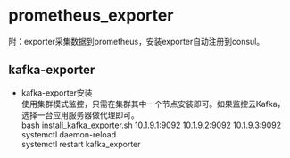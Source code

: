 # prometheus_exporter  
附：exporter采集数据到prometheus，安装exporter自动注册到consul。  
  
## kafka-exporter  
+ kafka-exporter安装  
使用集群模式监控，只需在集群其中一个节点安装即可。如果监控云Kafka，选择一台应用服务器做代理即可。  
bash install_kafka_exporter.sh 10.1.9.1:9092 10.1.9.2:9092  10.1.9.3:9092  
systemctl daemon-reload  
systemctl restart kafka_exporter  
 
 
